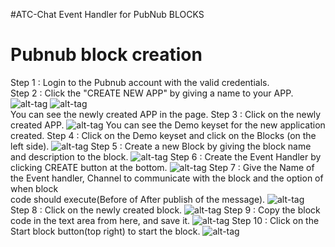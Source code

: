 #ATC-Chat Event Handler for PubNub BLOCKS

# Pubnub block creation
Step 1 : Login to the Pubnub account with the valid credentials.<br>
Step 2 : Click the "CREATE NEW APP" by giving a name to your APP.<br>
         ![alt-tag](https://github.com/shyampurk/atc-chat/blob/master/screenshots/pubnub_blocks/pb_atc_step1.png)
         ![alt-tag](https://github.com/shyampurk/atc-chat/blob/master/screenshots/pubnub_blocks/pb_atc_step2.png)
         <br>You can see the newly created APP in the page.
Step 3 : Click on the newly created APP.
         ![alt-tag](https://github.com/shyampurk/atc-chat/blob/master/screenshots/pubnub_blocks/pb_atc_step3.png)
         You can see the Demo keyset for the new application created.
Step 4 : Click on the Demo keyset and click on the Blocks (on the left side).
         ![alt-tag](https://github.com/shyampurk/atc-chat/blob/master/screenshots/pubnub_blocks/pb_atc_step4.png)
Step 5 : Create a new Block by giving the block name and description to the block.
         ![alt-tag](https://github.com/shyampurk/atc-chat/blob/master/screenshots/pubnub_blocks/pb_atc_step5.png)
Step 6 : Create the Event Handler by clicking CREATE button at the bottom.
         ![alt-tag](https://github.com/shyampurk/atc-chat/blob/master/screenshots/pubnub_blocks/pb_atc_step6.png)
Step 7 : Give the Name of the Event handler, Channel to communicate with the block and the option of when block <br>
         code should execute(Before of After publish of the message).
         ![alt-tag](https://github.com/shyampurk/atc-chat/blob/master/screenshots/pubnub_blocks/pb_atc_step7.png)
Step 8 : Click on the newly created block.
         ![alt-tag](https://github.com/shyampurk/atc-chat/blob/master/screenshots/pubnub_blocks/pb_atc_step8.png)
Step 9 : Copy the block code in the text area from here, and save it. 
         ![alt-tag](https://github.com/shyampurk/atc-chat/blob/master/screenshots/pubnub_blocks/pb_atc_step9.png)
Step 10 : Click on the Start block button(top right) to start the block.
         ![alt-tag](https://github.com/shyampurk/atc-chat/blob/master/screenshots/pubnub_blocks/pb_atc_step10.png)


